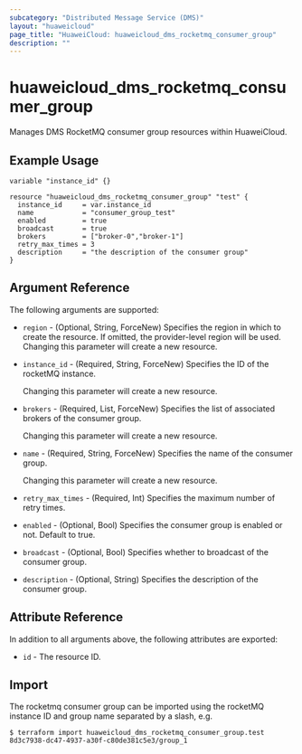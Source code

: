 ```yaml
---
subcategory: "Distributed Message Service (DMS)"
layout: "huaweicloud"
page_title: "HuaweiCloud: huaweicloud_dms_rocketmq_consumer_group"
description: ""
---
```


# huaweicloud_dms_rocketmq_consumer_group

Manages DMS RocketMQ consumer group resources within HuaweiCloud.

## Example Usage

```hcl
variable "instance_id" {}

resource "huaweicloud_dms_rocketmq_consumer_group" "test" {
  instance_id     = var.instance_id
  name            = "consumer_group_test"
  enabled         = true
  broadcast       = true
  brokers         = ["broker-0","broker-1"]
  retry_max_times = 3
  description     = "the description of the consumer group"
}
```

## Argument Reference

The following arguments are supported:

* `region` - (Optional, String, ForceNew) Specifies the region in which to create the resource.
  If omitted, the provider-level region will be used. Changing this parameter will create a new resource.

* `instance_id` - (Required, String, ForceNew) Specifies the ID of the rocketMQ instance.

  Changing this parameter will create a new resource.

* `brokers` - (Required, List, ForceNew) Specifies the list of associated brokers of the consumer group.

  Changing this parameter will create a new resource.

* `name` - (Required, String, ForceNew) Specifies the name of the consumer group.

  Changing this parameter will create a new resource.

* `retry_max_times` - (Required, Int) Specifies the maximum number of retry times.

* `enabled` - (Optional, Bool) Specifies the consumer group is enabled or not. Default to true.

* `broadcast` - (Optional, Bool) Specifies whether to broadcast of the consumer group.

* `description` - (Optional, String) Specifies the description of the consumer group.

## Attribute Reference

In addition to all arguments above, the following attributes are exported:

* `id` - The resource ID.

## Import

The rocketmq consumer group can be imported using the rocketMQ instance ID and group name separated by a slash, e.g.

```
$ terraform import huaweicloud_dms_rocketmq_consumer_group.test 8d3c7938-dc47-4937-a30f-c80de381c5e3/group_1
```

